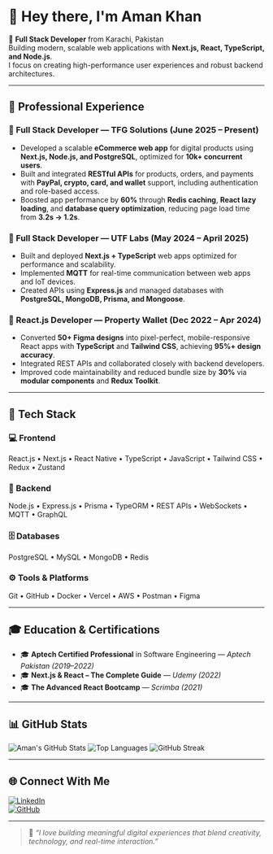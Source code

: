# 👋 Hey there, I'm Aman Khan  

🚀 **Full Stack Developer** from Karachi, Pakistan  
Building modern, scalable web applications with **Next.js, React, TypeScript, and Node.js**.  
I focus on creating high-performance user experiences and robust backend architectures.

---

## 💼 Professional Experience

### 🔹 Full Stack Developer — TFG Solutions (June 2025 – Present)
- Developed a scalable **eCommerce web app** for digital products using **Next.js, Node.js, and PostgreSQL**, optimized for **10k+ concurrent users**.  
- Built and integrated **RESTful APIs** for products, orders, and payments with **PayPal, crypto, card, and wallet** support, including authentication and role-based access.  
- Boosted app performance by **60%** through **Redis caching**, **React lazy loading**, and **database query optimization**, reducing page load time from **3.2s → 1.2s**.  

### 🔹 Full Stack Developer — UTF Labs (May 2024 – April 2025)
- Built and deployed **Next.js + TypeScript** web apps optimized for performance and scalability.  
- Implemented **MQTT** for real-time communication between web apps and IoT devices.  
- Created APIs using **Express.js** and managed databases with **PostgreSQL, MongoDB, Prisma, and Mongoose**.  

### 🔹 React.js Developer — Property Wallet (Dec 2022 – Apr 2024)
- Converted **50+ Figma designs** into pixel-perfect, mobile-responsive React apps with **TypeScript** and **Tailwind CSS**, achieving **95%+ design accuracy**.  
- Integrated REST APIs and collaborated closely with backend developers.  
- Improved code maintainability and reduced bundle size by **30%** via **modular components** and **Redux Toolkit**.

---

## 🧠 Tech Stack

### 💻 Frontend
React.js • Next.js • React Native • TypeScript • JavaScript • Tailwind CSS • Redux • Zustand

### 🧩 Backend
Node.js • Express.js • Prisma • TypeORM • REST APIs • WebSockets • MQTT • GraphQL

### 🗄️ Databases
PostgreSQL • MySQL • MongoDB • Redis

### ⚙️ Tools & Platforms
Git • GitHub • Docker • Vercel • AWS • Postman • Figma

---

## 🎓 Education & Certifications
- 🎓 **Aptech Certified Professional** in Software Engineering — *Aptech Pakistan (2019–2022)*  
- 🎓 **Next.js & React – The Complete Guide** — *Udemy (2022)*  
- 🎓 **The Advanced React Bootcamp** — *Scrimba (2021)*  

---

## 📊 GitHub Stats

![Aman's GitHub Stats](https://github-readme-stats.vercel.app/api?username=amaank23&show_icons=true&theme=tokyonight)
![Top Languages](https://github-readme-stats.vercel.app/api/top-langs/?username=amaank23&layout=compact&theme=tokyonight)
![GitHub Streak](https://streak-stats.demolab.com?user=amaank23&theme=tokyonight)

---

## 🌐 Connect With Me

[![LinkedIn](https://img.shields.io/badge/LinkedIn-0077B5?style=for-the-badge&logo=linkedin&logoColor=white)](https://www.linkedin.com/in/amankhandev)  
[![GitHub](https://img.shields.io/badge/GitHub-181717?style=for-the-badge&logo=github&logoColor=white)](https://github.com/amaank23)

---

> 💬 *“I love building meaningful digital experiences that blend creativity, technology, and real-time interaction.”*
